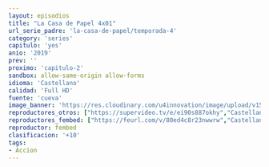 ```yaml
---
layout: episodios
title: "La Casa de Papel 4x01"
url_serie_padre: 'la-casa-de-papel/temporada-4'
category: 'series'
capitulo: 'yes'
anio: '2019'
prev: ''
proximo: 'capitulo-2'
sandbox: allow-same-origin allow-forms
idioma: 'Castellano'
calidad: 'Full HD'
fuente: 'cueva'
image_banner: 'https://res.cloudinary.com/u4innovation/image/upload/v1563567323/casa3-banner-min_yqqryd.jpg'
reproductores_otros: ["https://supervideo.tv/e/ei90s887okhy","Castellano","https://api.cuevana3.io/stream/index.php?file=ek5lbm9xYWNrS0xYMTZLa2xNbkdvY3ZTb3BtZng4TGp6ZFpobGFMUGtOelcwcUZmbWRIVzRkakVuS0JnbEplcG1KUnNZSlRTMGViVTBxZGdsdEhPb3NtYm5wMW5zdGp0MHB1QllLRFNsWmJheEorYmw5R2wyTmZIbUd4a2w1bW9uWmRyYTJ1Vm9PUFQxcWVScDl2UjJLSFdtS1NjeHc9PQ","Castellano","https://gdriveplayer.me/embed2.php?link=CBZYN3E0ZR17PFatiWk0TwBRWKaTBWuZ1UlrXJKDdZwyBvW2QSDlYGMI2wvOBRR5tIU7q%252FglN6m1TRUSjk%252BtY%252F%252BUqXDPlkHuhXAgu8AdJhbcBNXKd%252FC107d%252BCw9CWiKm%252Bozx3oMfrgUnN6oagYpozmVtUCVrQD1fM2TEAyIihua5hwdF34C8iL2zSB2%252FBNUhshtu7C5Eqm06cUeCBmbaOS","Castellano","https://mstream.space/s8gatcxy9y6b","Castellano","https://mstream.space/inu5dp7qx3pe","Castellano"]
reproductores_fembed: ["https://feurl.com/v/80ed4c8r23nwwrw","Castellano"]
reproductor: fembed
clasificacion: '+10'
tags:
- Accion
---
```












